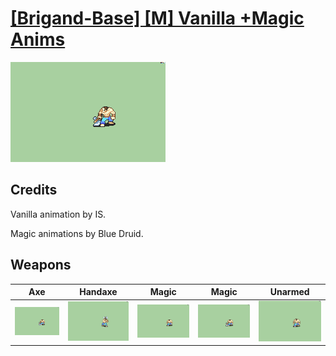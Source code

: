 # [\[Brigand-Base\] \[M\] Vanilla +Magic Anims](./)
 

<img src="./3.%20Axe/Axe_000.png" alt="[Brigand-Base] [M] Vanilla +Magic Anims standing" />

## Credits

Vanilla animation by IS.

Magic animations by Blue Druid.

## Weapons
 

|Axe |Handaxe |Magic |Magic |Unarmed |
|  :---: | :---: | :---: | :---: | :---: |
| <img alt="Axe animation" src="./3.%20Axe/Axe.gif" /> | <img alt="Handaxe animation" src="./4.%20Handaxe/Handaxe.gif" /> | <img alt="Magic animation" src="./6.%20Magic%20(No%20Axe)%20(Blue%20Druid)/Magic.gif" /> | <img alt="Magic animation" src="./6.%20Magic%20(Using%20Axe)%20(Blue%20Druid)/Magic.gif" /> | <img alt="Unarmed animation" src="./8.%20Unarmed/Unarmed.gif" /> |
